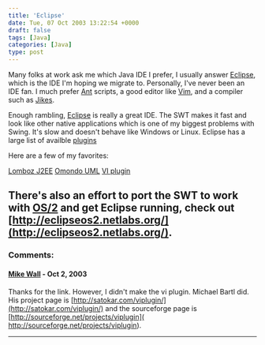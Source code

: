 ```yaml
---
title: 'Eclipse'
date: Tue, 07 Oct 2003 13:22:54 +0000
draft: false
tags: [Java]
categories: [Java]
type: post
---
```


Many folks at work ask me which Java IDE I prefer, I usually answer [Eclipse](http://www.eclipse.org/), which is the IDE I'm hoping we migrate to. Personally, I've never been an IDE fan. I much prefer [Ant](http://ant.apache.org/) scripts, a good editor like [Vim](http://www.vim.org/), and a compiler such as [Jikes](http://oss.software.ibm.com/developerworks/opensource/jikes/).

Enough rambling, [Eclipse](http://www.eclipse.org/) is really a great IDE. The SWT makes it fast and look like other native applications which is one of my biggest problems with Swing. It's slow and doesn't behave like Windows or Linux. Eclipse has a large list of availble [plugins](http://eclipse-plugins.2y.net/eclipse/index.jsp)

Here are a few of my favorites:

[Lomboz J2EE](http://eclipse-plugins.2y.net/eclipse/plugin_details.jsp?id=38)
[Omondo UML](http://eclipse-plugins.2y.net/eclipse/plugin_details.jsp?id=151)
[VI plugin](http://www.mjwall.com/node/view/29)

There's also an effort to port the SWT to work with [OS/2](http://www-3.ibm.com/software/os/warp/) and get Eclipse running, check out [http://eclipseos2.netlabs.org/](http://eclipseos2.netlabs.org/).
---
### Comments:
#### [Mike Wall](http://www.mjwall.com "mike@NOSPAMmjwall.com") - <time datetime="2003-10-07 11:54:44">Oct 2, 2003</time>

Thanks for the link. However, I didn't make the vi plugin. Michael Bartl did. His project page is [http://satokar.com/viplugin/](http://satokar.com/viplugin/) and the sourceforge page is [http://sourceforge.net/projects/viplugin]( http://sourceforge.net/projects/viplugin).
<hr />
